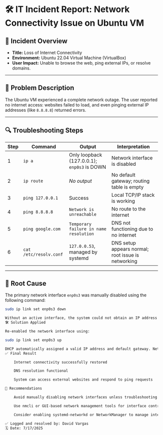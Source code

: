 # 🛠️ IT Incident Report: Network Connectivity Issue on Ubuntu VM

## 📌 Incident Overview
- **Title:** Loss of Internet Connectivity  
- **Environment:** Ubuntu 22.04 Virtual Machine (VirtualBox)  
- **User Impact:** Unable to browse the web, ping external IPs, or resolve domains.

---

## 🧾 Problem Description
The Ubuntu VM experienced a complete network outage. The user reported no internet access: websites failed to load, and even pinging external IP addresses (like `8.8.8.8`) returned errors.

---

## 🔍 Troubleshooting Steps

| Step | Command | Output | Interpretation |
|------|---------|--------|----------------|
| 1 | `ip a` | Only loopback (127.0.0.1); `enp0s3` is DOWN | Network interface is disabled |
| 2 | `ip route` | *No output* | No default gateway; routing table is empty |
| 3 | `ping 127.0.0.1` | Success | Local TCP/IP stack is working |
| 4 | `ping 8.8.8.8` | `Network is unreachable` | No route to the internet |
| 5 | `ping google.com` | `Temporary failure in name resolution` | DNS not functioning due to no internet |
| 6 | `cat /etc/resolv.conf` | `127.0.0.53`, managed by systemd | DNS setup appears normal; root issue is networking |

---

## 🧩 Root Cause
The primary network interface `enp0s3` was manually disabled using the following command:

```bash
sudo ip link set enp0s3 down

Without an active interface, the system could not obtain an IP address or default route.
🛠️ Solution Applied

Re-enabled the network interface using:

sudo ip link set enp0s3 up

DHCP automatically assigned a valid IP address and default gateway. Network functionality was restored.
✅ Final Result

    Internet connectivity successfully restored

    DNS resolution functional

    System can access external websites and respond to ping requests

📌 Recommendations

    Avoid manually disabling network interfaces unless troubleshooting.

    Use nmcli or GUI-based network management tools for interface control.

    Consider enabling systemd-networkd or NetworkManager to manage interfaces more reliably.

✅ Logged and resolved by: David Vargas
🗓️ Date: 7/17/2025
